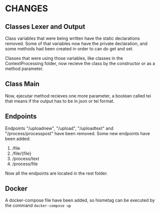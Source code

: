 # CHANGES

## Classes Lexer and Output

Class variables that were being written have the static declarations removed. 
Some of that variables now have the private declaration, and some methods had been created in order to can do get and set.

Classes that were using those variables, like classes in the ContextProcessing folder, now recieve the class by the constructor or as a method parameter.

## Class Main

Now, ejecutar method recieves one more parameter, a boolean called tei that means if the output has to be in json or tei format.

## Endpoints

Endpoints "/uploadnew", "/upload", "/uploadtext" and "/process/processpost" have been removed. 
Some new endpoints have been added:

1. /file
2. /file/{file}
3. /process/text
4. /process/file

Now all the endpoints are located in the rest folder.

## Docker

A docker-compose file have been added, so hismetag can be executed by the command 
```docker-compose up```